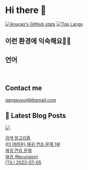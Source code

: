# Hi there 👋

[![Anurag's GitHub stats](https://github-readme-stats.vercel.app/api?username=rkdden)](https://github.com/anuraghazra/github-readme-stats)
[![Top Langs](https://github-readme-stats.vercel.app/api/top-langs/?username=rkdden&layout=compact&hide=r,jupyter%20notebook,c%23&exclude_repo=roharui.github.io)](https://github.com/anuraghazra/github-readme-stats)

## 이런 환경에 익숙해요✍🏼

## 언어

<p>
  <img alt="" src= "https://img.shields.io/badge/JavaScript-F7DF1E?style=flat-square&logo=JavaScript&logoColor=white"/> 
  <img alt="" src= "https://img.shields.io/badge/TypeScript-black?logo=typescript&logoColor=blue"/>
</p>

## Contact me

gangsuyun6@gmail.com

## 📕 Latest Blog Posts
<p>
    <a href="https://systorage.tistory.com/"><img src="https://img.shields.io/badge/Blog-FF5722?style=flat-square&logo=Blogger&logoColor=white"/></a><br>
</p>

<a href=https://systorage.tistory.com/entry/%EA%B2%80%EC%83%89-%EC%95%8C%EA%B3%A0%EB%A6%AC%EC%A6%98>검색 알고리즘</a></br><a href=https://systorage.tistory.com/entry/%EB%8D%94-%EC%96%B4%EB%A0%A4%EC%9A%B4-%EC%9E%AC%EA%B7%80-%EC%97%B0%EC%8A%B5-%EB%AC%B8%EC%A0%9C-1%EB%B6%80>(더 어려운) 재귀 연습 문제 1부</a></br><a href=https://systorage.tistory.com/entry/%EC%9E%AC%EA%B7%80-%EC%97%B0%EC%8A%B5-%EB%AC%B8%EC%A0%9C>재귀 연습 문제</a></br><a href=https://systorage.tistory.com/entry/%EC%9E%AC%EA%B7%80-Recursion>재귀 (Recursion)</a></br><a href=https://systorage.tistory.com/entry/TIL-2023-07-05>[TIL] 2023-07-05</a></br>